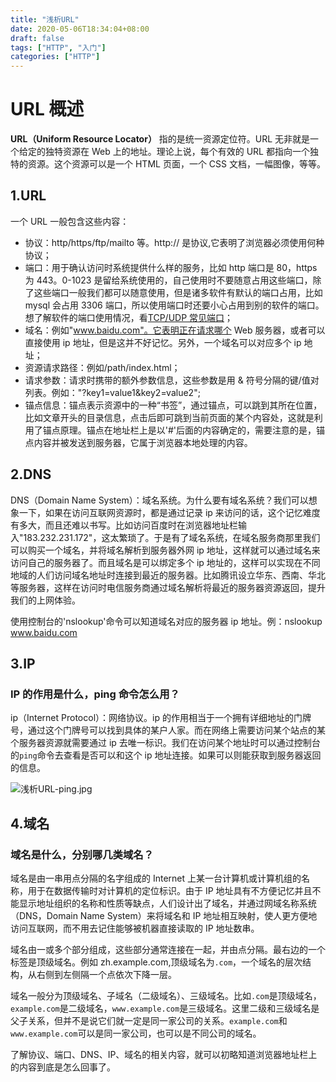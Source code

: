```yaml
---
title: "浅析URL"
date: 2020-05-06T18:34:04+08:00
draft: false
tags: ["HTTP", "入门"]
categories: ["HTTP"]
---
```


# URL 概述

**URL（Uniform Resource Locator）**
指的是统一资源定位符。URL 无非就是一个给定的独特资源在 Web 上的地址。理论上说，每个有效的 URL 都指向一个独特的资源。这个资源可以是一个 HTML 页面，一个 CSS 文档，一幅图像，等等。

## 1.URL

一个 URL 一般包含这些内容：

- 协议：http/https/ftp/mailto 等。http:// 是协议,它表明了浏览器必须使用何种协议；
- 端口：用于确认访问时系统提供什么样的服务，比如 http 端口是 80，https 为 443。0-1023 是留给系统使用的，自己使用时不要随意占用这些端口，除了这些端口一般我们都可以随意使用，但是诸多软件有默认的端口占用，比如 mysql 会占用 3306 端口，所以使用端口时还要小心占用到别的软件的端口。想了解软件的端口使用情况，看[TCP/UDP 常见端口](https://tool.oschina.net/commons?type=7)；
- 域名：例如"www.baidu.com"。它表明正在请求哪个 Web 服务器，或者可以直接使用 ip 地址，但是这并不好记忆。另外，一个域名可以对应多个 ip 地址；
- 资源请求路径：例如/path/index.html；
- 请求参数：请求时携带的额外参数信息，这些参数是用 & 符号分隔的键/值对列表。例如："?key1=value1&key2=value2";
- 锚点信息：锚点表示资源中的一种“书签”，通过锚点，可以跳到其所在位置，比如文章开头的目录信息，点击后即可跳到当前页面的某个内容处，这就是利用了锚点原理。锚点在地址栏上是以'#'后面的内容确定的，需要注意的是，锚点内容并被发送到服务器，它属于浏览器本地处理的内容。

## 2.DNS

DNS（Domain Name System）：域名系统。为什么要有域名系统？我们可以想象一下，如果在访问互联网资源时，都是通过记录 ip 来访问的话，这个记忆难度有多大，而且还难以书写。比如访问百度时在浏览器地址栏输入"183.232.231.172"，这太繁琐了。于是有了域名系统，在域名服务商那里我们可以购买一个域名，并将域名解析到服务器外网 ip 地址，这样就可以通过域名来访问自己的服务器了。而且域名是可以绑定多个 ip 地址的，这样可以实现在不同地域的人们访问域名地址时连接到最近的服务器。比如腾讯设立华东、西南、华北等服务器，这样在访问时电信服务商通过域名解析将最近的服务器资源返回，提升我们的上网体验。

使用控制台的'nslookup'命令可以知道域名对应的服务器 ip 地址。例：nslookup www.baidu.com

## 3.IP

### IP 的作用是什么，ping 命令怎么用？

ip（Internet Protocol）：网络协议。ip 的作用相当于一个拥有详细地址的门牌号，通过这个门牌号可以找到具体的某户人家。而在网络上需要访问某个站点的某个服务器资源就需要通过 ip 去唯一标识。我们在访问某个地址时可以通过控制台的`ping`命令去查看是否可以和这个 ip 地址连接。如果可以则能获取到服务器返回的信息。

![浅析URL-ping.jpg](https://i.loli.net/2020/05/06/ZkMrcYBQxEsf9Dp.jpg)

## 4.域名

### 域名是什么，分别哪几类域名？

域名是由一串用点分隔的名字组成的 Internet 上某一台计算机或计算机组的名称，用于在数据传输时对计算机的定位标识。由于 IP 地址具有不方便记忆并且不能显示地址组织的名称和性质等缺点，人们设计出了域名，并通过网域名称系统（DNS，Domain Name System）来将域名和 IP 地址相互映射，使人更方便地访问互联网，而不用去记住能够被机器直接读取的 IP 地址数串。

域名由一或多个部分组成，这些部分通常连接在一起，并由点分隔。最右边的一个标签是顶级域名。例如 zh.example.com,顶级域名为`.com`，一个域名的层次结构，从右侧到左侧隔一个点依次下降一层。

域名一般分为顶级域名、子域名（二级域名）、三级域名。比如`.com`是顶级域名，`example.com`是二级域名，`www.example.com`是三级域名。这里二级和三级域名是父子关系，但并不是说它们就一定是同一家公司的关系。`example.com`和`www.example.com`可以是同一家公司，也可以是不同公司的域名。

了解协议、端口、DNS、IP、域名的相关内容，就可以初略知道浏览器地址栏上的内容到底是怎么回事了。